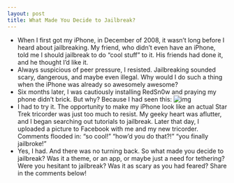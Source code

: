 ```yaml
---
layout: post
title: What Made You Decide to Jailbreak?
---
```

* When I first got my iPhone, in December of 2008, it wasn’t long before I heard about jailbreaking. My friend, who didn’t even have an iPhone, told me I should jailbreak to do “cool stuff” to it. His friends had done it, and he thought I’d like it.
* Always suspicious of peer pressure, I resisted. Jailbreaking sounded scary, dangerous, and maybe even illegal. Why would I do such a thing when the iPhone was already so awesomely awesome?
* Six months later, I was cautiously installing RedSn0w and praying my phone didn’t brick. But why? Because I had seen this:
![img](http://media.idownloadblog.com/wp-content/uploads/2010/10/Star-Trek-Jailbreak.jpg)
* I had to try it. The opportunity to make my iPhone look like an actual Star Trek tricorder was just too much to resist. My geeky heart was aflutter, and I began searching out tutorials to jailbreak. Later that day, I uploaded a picture to Facebook with me and my new tricorder. Comments flooded in: “so cool!” “how’d you do that?!” “you finally jailbroke!”
* Yes, I had. And there was no turning back. So what made you decide to jailbreak? Was it a theme, or an app, or maybe just a need for tethering? Were you hesitant to jailbreak? Was it as scary as you had feared? Share in the comments below!

